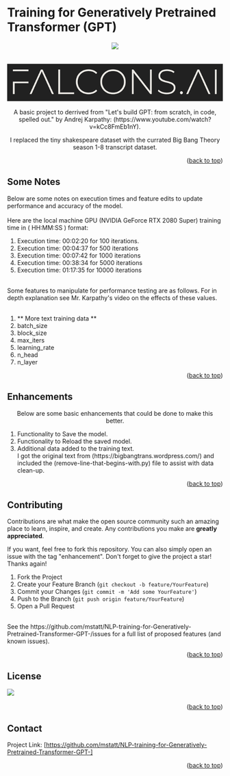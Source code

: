 # Training for Generatively Pretrained Transformer (GPT)

<div id="top"></div>
<div align="center">
  
  

![](https://img.shields.io/badge/Language-Python-blue)



  
</div>



<!-- PROJECT LOGO -->
<br />
<div align="center">
  <a href="https://github.com/mstatt/NLP-training-for-Generatively-Pretrained-Transformer-GPT-">
    <img src="assets/falcons-logo2.png" alt="Logo" >
  </a>
</div>

  <p align="center">
    A basic project to derrived from "Let's build GPT: from scratch, in code, spelled out." by Andrej Karpathy: (https://www.youtube.com/watch?v=kCc8FmEb1nY).
    <br />

  </p>
  <p align="center">
    I replaced the tiny shakespeare dataset with the currated Big Bang Theory season 1-8 transcript dataset.
    <br />
  </p>




<p align="right">(<a href="#top">back to top</a>)</p>



<!-- Notes -->
## Some Notes
<p>
Below are some notes on execution times and feature edits to update performance and accuracy of the model. </br></br>
Here are the local machine GPU (NVIDIA GeForce RTX 2080 Super) training time in ( HH:MM:SS ) format:</br>
<ol>
<li>Execution time: 00:02:20  for  100  iterations.</li>
<li>Execution time: 00:04:37  for  500  iterations</li>
<li>Execution time: 00:07:42  for  1000  iterations</li>
<li>Execution time: 00:38:34  for  5000  iterations</li>
<li>Execution time: 01:17:35  for  10000  iterations</li>
</ol>
</p>
</br>
Some features to manipulate for performance testing are as follows. For in depth explanation see Mr. Karpathy's video on the effects of these values. </br></br>
<ol>
<li>** More text training data **</li>
<li>batch_size</li>
<li>block_size</li>
<li>max_iters</li>
<li>learning_rate</li>
<li>n_head</li>
<li>n_layer</li>
</ol>




<p align="right">(<a href="#top">back to top</a>)</p>



<!-- Enhancements -->
## Enhancements
<p align="center">
Below are some basic enhancements that could be done to make this better.
</p>
<ol>
<li>Functionality to Save the model.</li>
<li>Functionality to Reload the saved model.</li>
<li>Additional data added to the training text. <br/> I got the original text from (https://bigbangtrans.wordpress.com/) and included the (remove-line-that-begins-with.py) file to assist with data clean-up.</li>
</ol>




<p align="right">(<a href="#top">back to top</a>)</p>



<!-- CONTRIBUTING -->
## Contributing

Contributions are what make the open source community such an amazing place to learn, inspire, and create. Any contributions you make are **greatly appreciated**.

If you want, feel free to fork this repository. You can also simply open an issue with the tag "enhancement".
Don't forget to give the project a star! Thanks again!

1. Fork the Project
2. Create your Feature Branch (`git checkout -b feature/YourFeature`)
3. Commit your Changes (`git commit -m 'Add some YourFeature'`)
4. Push to the Branch (`git push origin feature/YourFeature`)
5. Open a Pull Request
<br />
See the https://github.com/mstatt/NLP-training-for-Generatively-Pretrained-Transformer-GPT-/issues for a full list of proposed features (and known issues).

<p align="right">(<a href="#top">back to top</a>)</p>



<!-- LICENSE -->
## License

![](https://img.shields.io/badge/License-MIT-blue)

<p align="right">(<a href="#top">back to top</a>)</p>



<!-- CONTACT -->
## Contact

Project Link: [https://github.com/mstatt/NLP-training-for-Generatively-Pretrained-Transformer-GPT-]


<p align="right">(<a href="#top">back to top</a>)</p>

